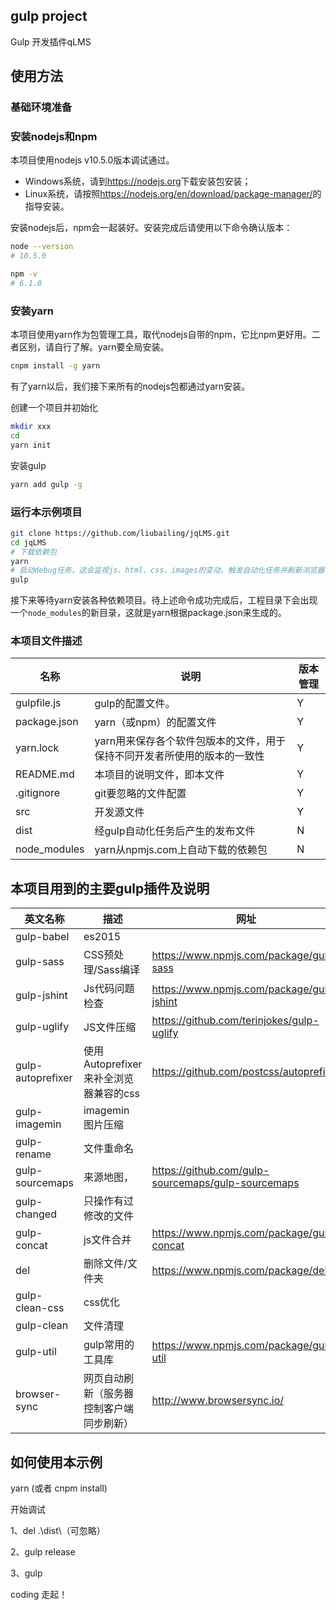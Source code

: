 ##  gulp project

Gulp 开发插件qLMS

## 使用方法

### 基础环境准备

### 安装nodejs和npm

本项目使用nodejs v10.5.0版本调试通过。

- Windows系统，请到<https://nodejs.org>下载安装包安装；
- Linux系统，请按照<https://nodejs.org/en/download/package-manager/>的指导安装。

安装nodejs后，npm会一起装好。安装完成后请使用以下命令确认版本：

```sh
node --version
# 10.5.0

npm -v
# 6.1.0
```

### 安装yarn 

本项目使用yarn作为包管理工具，取代nodejs自带的npm，它比npm更好用。二者区别，请自行了解。yarn要全局安装。

```sh
cnpm install -g yarn
```

有了yarn以后，我们接下来所有的nodejs包都通过yarn安装。

创建一个项目并初始化

```sh
mkdir xxx
cd 
yarn init
```

安装gulp

```sh
yarn add gulp -g
```

### 运行本示例项目

```sh
git clone https://github.com/liubailing/jqLMS.git
cd jqLMS
# 下载依赖包
yarn
# 启动debug任务，这会监视js、html、css、images的变动，触发自动化任务并刷新浏览器
gulp 
```

接下来等待yarn安装各种依赖项目。待上述命令成功完成后，工程目录下会出现一个`node_modules`的新目录，这就是yarn根据package.json来生成的。

### 本项目文件描述

|名称|说明|版本管理|
|--|--|---|
|gulpfile.js |gulp的配置文件。|Y|
| package.json| yarn（或npm）的配置文件|Y|
|yarn.lock| yarn用来保存各个软件包版本的文件，用于保持不同开发者所使用的版本的一致性|Y|
|README.md|本项目的说明文件，即本文件|Y|
|.gitignore|git要忽略的文件配置|Y|
|src|开发源文件|Y|
|dist|经gulp自动化任务后产生的发布文件|N|
|node_modules|yarn从npmjs.com上自动下载的依赖包|N|

## 本项目用到的主要gulp插件及说明

|英文名称|描述|网址|
|---|--|--|
|gulp-babel|es2015|
|gulp-sass|CSS预处理/Sass编译|<https://www.npmjs.com/package/gulp-sass>|
|gulp-jshint|Js代码问题检查|<https://www.npmjs.com/package/gulp-jshint>|
|gulp-uglify|JS文件压缩|<https://github.com/terinjokes/gulp-uglify>|
|gulp-autoprefixer|使用Autoprefixer来补全浏览器兼容的css|<https://github.com/postcss/autoprefixer>|
|gulp-imagemin|imagemin 图片压缩|
|gulp-rename|文件重命名|
|gulp-sourcemaps|来源地图，|<https://github.com/gulp-sourcemaps/gulp-sourcemaps>|
|gulp-changed| 只操作有过修改的文件|
|gulp-concat|js文件合并|<https://www.npmjs.com/package/gulp-concat>|
|del|删除文件/文件夹|<https://www.npmjs.com/package/del>|
|gulp-clean-css|css优化|
|gulp-clean|文件清理|
|gulp-util|gulp常用的工具库|<https://www.npmjs.com/package/gulp-util> |
|browser-sync| 网页自动刷新（服务器控制客户端同步刷新）|<http://www.browsersync.io/>|

## 如何使用本示例

yarn (或者 cnpm install)

开始调试 

1、del .\dist\（可忽略）

2、gulp release

3、gulp

coding 走起！
```
